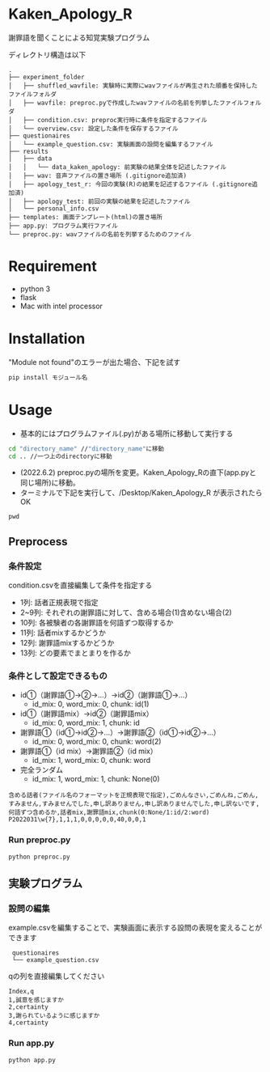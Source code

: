 # Kaken_Apology_R
 
謝罪語を聞くことによる知覚実験プログラム

ディレクトリ構造は以下
```
.
├── experiment_folder
│   ├── shuffled_wavfile: 実験時に実際にwavファイルが再生された順番を保持したファイルフォルダ
│   ├── wavfile: preproc.pyで作成したwavファイルの名前を列挙したファイルフォルダ
│   ├── condition.csv: preproc実行時に条件を指定するファイル
│   └── overview.csv: 設定した条件を保存するファイル
├── questionaires
│   └── example_question.csv: 実験画面の設問を編集するファイル
├── results
│   ├── data
│   │   └── data_kaken_apology: 前実験の結果全体を記述したファイル
│   ├── wav: 音声ファイルの置き場所 (.gitignore追加済)
│   ├── apology_test_r: 今回の実験(R)の結果を記述するファイル (.gitignore追加済)
│   ├── apology_test: 前回の実験の結果を記述したファイル
│   └── personal_info.csv
├── templates: 画面テンプレート(html)の置き場所
├── app.py: プログラム実行ファイル
└── preproc.py: wavファイルの名前を列挙するためのファイル
```

# Requirement
 
* python 3
* flask
* Mac with intel processor
 
# Installation
 
"Module not found"のエラーが出た場合、下記を試す
 
```bash
pip install モジュール名
```

# Usage

* 基本的にはプログラムファイル(.py)がある場所に移動して実行する

```bash
cd "directory_name" //"directory_name"に移動
cd .. //一つ上のdirectoryに移動
```

* (2022.6.2) preproc.pyの場所を変更。Kaken_Apology_Rの直下(app.pyと同じ場所)に移動。
* ターミナルで下記を実行して、/Desktop/Kaken_Apology_R が表示されたらOK
```
pwd
```

## Preprocess
### 条件設定
condition.csvを直接編集して条件を指定する
  * 1列: 話者正規表現で指定
  * 2~9列: それぞれの謝罪語に対して、含める場合(1)含めない場合(2)
  * 10列: 各被験者の各謝罪語を何語ずつ取得するか
  * 11列: 話者mixするかどうか
  * 12列: 謝罪語mixするかどうか
  * 13列: どの要素でまとまりを作るか

### 条件として設定できるもの
  - id①（謝罪語①→②→...）→id②（謝罪語①→…）
    - id_mix: 0, word_mix: 0, chunk: id(1)
  - id①（謝罪語mix）→id②（謝罪語mix）
    - id_mix: 0, word_mix: 1, chunk: id
  - 謝罪語①（id①→id②→…）→謝罪語②（id①→id②→…）
    - id_mix: 0, word_mix: 0, chunk: word(2)
  - 謝罪語①（id mix）→謝罪語②（id mix）
    - id_mix: 1, word_mix: 0, chunk: word
  - 完全ランダム
    - id_mix: 1, word_mix: 1, chunk: None(0)

```
含める話者(ファイル名のフォーマットを正規表現で指定),ごめんなさい,ごめんね,ごめん,すみません,すみませんでした,申し訳ありません,申し訳ありませんでした,申し訳ないです,何語ずつ含めるか,話者mix,謝罪語mix,chunk(0:None/1:id/2:word)
P2022031\w{7},1,1,1,0,0,0,0,0,40,0,0,1
```
### Run preproc.py

```
python preproc.py
```
## 実験プログラム
### 設問の編集

example.csvを編集することで、実験画面に表示する設問の表現を変えることができます

```
 questionaires
 └── example_question.csv
```

qの列を直接編集してください

```
Index,q
1,誠意を感じますか
2,certainty
3,謝られているように感じますか
4,certainty
```

### Run app.py

```
python app.py
```

